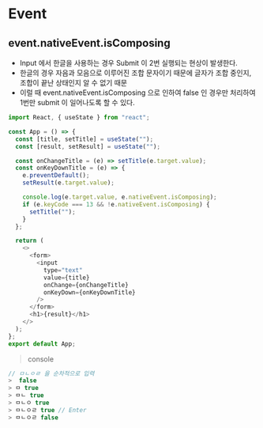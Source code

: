 # Event

## event.nativeEvent.isComposing
+ Input 에서 한글을 사용하는 경우 Submit 이 2번 실행되는 현상이 발생한다.
+ 한글의 경우 자음과 모음으로 이루어진 조합 문자이기 때문에 글자가 조합 중인지, 조합이 끝난 상태인지 알 수 없기 때문
+ 이럴 때 event.nativeEvent.isComposing 으로 인하여 false 인 경우만 처리하여 1번만 submit 이 일어나도록 할 수 있다.
``` javascript
import React, { useState } from "react";

const App = () => {
  const [title, setTitle] = useState("");
  const [result, setResult] = useState("");

  const onChangeTitle = (e) => setTitle(e.target.value);
  const onKeyDownTitle = (e) => {
    e.preventDefault();
    setResult(e.target.value);

    console.log(e.target.value, e.nativeEvent.isComposing);
    if (e.keyCode === 13 && !e.nativeEvent.isComposing) {
      setTitle("");
    }
  };

  return (
    <>
      <form>
        <input
          type="text"
          value={title}
          onChange={onChangeTitle}
          onKeyDown={onKeyDownTitle}
        />
      </form>
      <h1>{result}</h1>
    </>
  );
};
export default App;
```
> console
``` javascript
// ㅁㄴㅇㄹ 을 순차적으로 입력
>  false
> ㅁ true
> ㅁㄴ true
> ㅁㄴㅇ true
> ㅁㄴㅇㄹ true // Enter
> ㅁㄴㅇㄹ false
```
